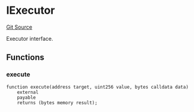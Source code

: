 # IExecutor
[Git Source](https://github.com/NaniDAO/accounts/blob/2b176650c1c7dc3fb29490114f14dad2292d0d08/src/validators/PermitValidator.sol)

Executor interface.


## Functions
### execute


```solidity
function execute(address target, uint256 value, bytes calldata data)
    external
    payable
    returns (bytes memory result);
```

